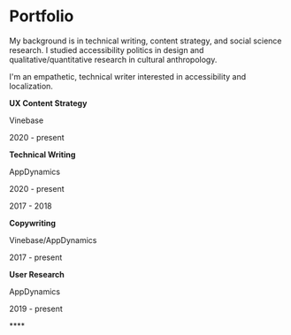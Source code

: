 # Portfolio

My background is in technical writing, content strategy, and social science research. I studied accessibility politics in design and qualitative/quantitative research in cultural anthropology. 

I'm an empathetic, technical writer interested in accessibility and localization. 

**UX Content Strategy**

Vinebase

2020 - present

**Technical Writing**

AppDynamics

2020 - present

2017 - 2018

**Copywriting**

Vinebase/AppDynamics

2017 - present

**User Research**

AppDynamics

2019 - present

\*\*\*\*

